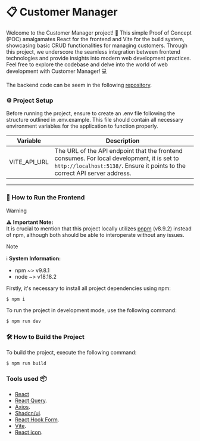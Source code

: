 # 📋 Customer Manager

Welcome to the Customer Manager project! 🚀 This simple Proof of Concept (POC) amalgamates React for the frontend and Vite for the build system, showcasing basic CRUD functionalities for managing customers. Through this project, we underscore the seamless integration between frontend technologies and provide insights into modern web development practices. Feel free to explore the codebase and delve into the world of web development with Customer Manager! 💻

The backend code can be seem in the following [repository](https://github.com/maycon-mdrs/VClients).

### ⚙️ Project Setup

Before running the project, ensure to create an .env file following the structure outlined in .env.example. This file should contain all necessary environment variables for the application to function properly.


| Variable      | Description                                        |
|---------------|----------------------------------------------------|
| VITE_API_URL  | The URL of the API endpoint that the frontend consumes. For local development, it is set to `http://localhost:5138/`. Ensure it points to the correct API server address. |

---

### 🚀 How to Run the Frontend

> [!warning]
> ⚠️ **Important Note:**  
> It is crucial to mention that this project locally utilizes [pnpm](https://pnpm.io/pt/) (v8.9.2) instead of npm, although both should be able to interoperate without any issues.

> [!note]
> ℹ️ **System Information:**  
> - npm  ~> v9.8.1  
> - node ~> v18.18.2

Firstly, it's necessary to install all project dependencies using npm:

```bash
$ npm i
```

To run the project in development mode, use the following command:

```bash
$ npm run dev
```

### 🛠️ How to Build the Project

To build the project, execute the following command:

```bash
$ npm run build
```

### Tools used 📦

-   [React](https://react.dev/)
-   [React Query](https://tanstack.com/query/latest).
-   [Axios](https://axios-http.com/).
-   [Shadcn/ui](https://ui.shadcn.com/).
-   [React Hook Form](https://react-hook-form.com/).
-   [Vite](https://vitejs.dev/).
-   [React icon](https://react-icons.github.io/react-icons/).
